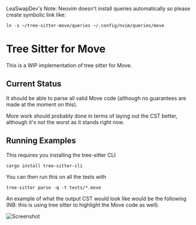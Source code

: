 LeaSwapDev's Note:
Neovim doesn't install queries automatically so please create symbolic link like:

```
ln -s ~/tree-sitter-move/queries ~/.config/nvim/queries/move
```

# Tree Sitter for Move

This is a WIP implementation of tree sitter for Move.

## Current Status

It should be able to parse all valid Move code (although no guarantees are made at the moment on this).

More work should probably done in terms of laying out the CST better, although it's not the worst as it stands right now. 

## Running Examples

This requires you installing the tree-sitter CLI 

```
cargo install tree-sitter-cli
```

You can then run this on all the tests with

```
tree-sitter parse -q -t tests/*.move
```

An example of what the output CST would look like would be the following (NB: this is using tree sitter to highlight the Move code as well).

![Screenshot](./tree_sitter.png)

